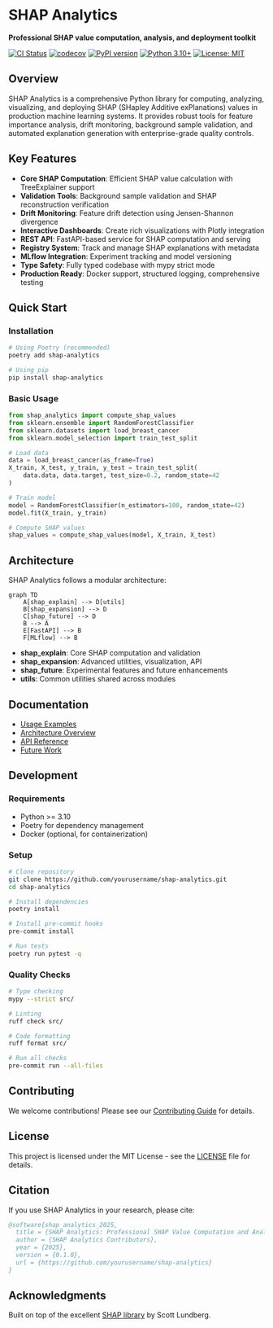 # SHAP Analytics

**Professional SHAP value computation, analysis, and deployment toolkit**

[![CI Status](https://github.com/yourusername/shap-analytics/workflows/CI/badge.svg)](https://github.com/yourusername/shap-analytics/actions)
[![codecov](https://codecov.io/gh/yourusername/shap-analytics/branch/main/graph/badge.svg)](https://codecov.io/gh/yourusername/shap-analytics)
[![PyPI version](https://badge.fury.io/py/shap-analytics.svg)](https://badge.fury.io/py/shap-analytics)
[![Python 3.10+](https://img.shields.io/badge/python-3.10+-blue.svg)](https://www.python.org/downloads/)
[![License: MIT](https://img.shields.io/badge/License-MIT-yellow.svg)](https://opensource.org/licenses/MIT)

## Overview

SHAP Analytics is a comprehensive Python library for computing, analyzing, visualizing, and deploying SHAP (SHapley Additive exPlanations) values in production machine learning systems. It provides robust tools for feature importance analysis, drift monitoring, background sample validation, and automated explanation generation with enterprise-grade quality controls.

## Key Features

- **Core SHAP Computation**: Efficient SHAP value calculation with TreeExplainer support
- **Validation Tools**: Background sample validation and SHAP reconstruction verification
- **Drift Monitoring**: Feature drift detection using Jensen-Shannon divergence
- **Interactive Dashboards**: Create rich visualizations with Plotly integration
- **REST API**: FastAPI-based service for SHAP computation and serving
- **Registry System**: Track and manage SHAP explanations with metadata
- **MLflow Integration**: Experiment tracking and model versioning
- **Type Safety**: Fully typed codebase with mypy strict mode
- **Production Ready**: Docker support, structured logging, comprehensive testing

## Quick Start

### Installation

```bash
# Using Poetry (recommended)
poetry add shap-analytics

# Using pip
pip install shap-analytics
```

### Basic Usage

```python
from shap_analytics import compute_shap_values
from sklearn.ensemble import RandomForestClassifier
from sklearn.datasets import load_breast_cancer
from sklearn.model_selection import train_test_split

# Load data
data = load_breast_cancer(as_frame=True)
X_train, X_test, y_train, y_test = train_test_split(
    data.data, data.target, test_size=0.2, random_state=42
)

# Train model
model = RandomForestClassifier(n_estimators=100, random_state=42)
model.fit(X_train, y_train)

# Compute SHAP values
shap_values = compute_shap_values(model, X_train, X_test)
```

## Architecture

SHAP Analytics follows a modular architecture:

```mermaid
graph TD
    A[shap_explain] --> D[utils]
    B[shap_expansion] --> D
    C[shap_future] --> D
    B --> A
    E[FastAPI] --> B
    F[MLflow] --> B
```

- **shap_explain**: Core SHAP computation and validation
- **shap_expansion**: Advanced utilities, visualization, API
- **shap_future**: Experimental features and future enhancements
- **utils**: Common utilities shared across modules

## Documentation

- [Usage Examples](usage.md)
- [Architecture Overview](architecture.md)
- [API Reference](api_reference.md)
- [Future Work](future_work.md)

## Development

### Requirements

- Python >= 3.10
- Poetry for dependency management
- Docker (optional, for containerization)

### Setup

```bash
# Clone repository
git clone https://github.com/yourusername/shap-analytics.git
cd shap-analytics

# Install dependencies
poetry install

# Install pre-commit hooks
pre-commit install

# Run tests
poetry run pytest -q
```

### Quality Checks

```bash
# Type checking
mypy --strict src/

# Linting
ruff check src/

# Code formatting
ruff format src/

# Run all checks
pre-commit run --all-files
```

## Contributing

We welcome contributions! Please see our [Contributing Guide](CONTRIBUTING.md) for details.

## License

This project is licensed under the MIT License - see the [LICENSE](../LICENSE) file for details.

## Citation

If you use SHAP Analytics in your research, please cite:

```bibtex
@software{shap_analytics_2025,
  title = {SHAP Analytics: Professional SHAP Value Computation and Analysis},
  author = {SHAP Analytics Contributors},
  year = {2025},
  version = {0.1.0},
  url = {https://github.com/yourusername/shap-analytics}
}
```

## Acknowledgments

Built on top of the excellent [SHAP library](https://github.com/slundberg/shap) by Scott Lundberg.
